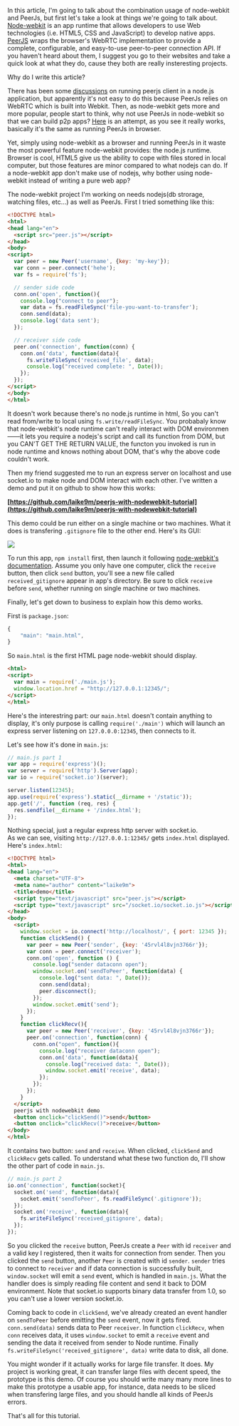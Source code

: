 In this article, I'm going to talk about the combination usage of node-webkit and PeerJs, but first let's take a look at things we're going to talk about. [Node-webkit][1] is an app runtime that allows developers to use Web technologies (i.e. HTML5, CSS and JavaScript) to develop native apps. [PeerJS][2] wraps the browser's WebRTC implementation to provide a complete, configurable, and easy-to-use peer-to-peer connection API. If you haven't heard about them, I suggest you go to their websites and take a quick look at what they do, cause they both are really insteresting projects.

Why do I write this article?

There has been some [discussions][3] on running peerjs client in a node.js application, but apparently it's not easy to do this because PeerJs relies on WebRTC which is built into Webkit. Then, as node-webkit gets more and more popular, people start to think, why not use PeerJs in node-webkit so that we can build p2p apps? [Here][4] is an attempt, as you see it really works, basically it's the same as running PeerJs in browser.

Yet, simply using node-webkit as a browser and running PeerJs in it waste the most powerful feature node-webkit provides: the node.js runtime. Browser is cool, HTML5 give us the ability to cope with files stored in local computer, but those features are minor compared to what nodejs can do. If a node-webkit app don't make use of nodejs, why bother using node-webkit instead of writing a pure web app?

The node-webkit project I'm working on needs nodejs(db strorage, watching files, etc...) as well as PeerJs. First I tried something like this:

```html
<!DOCTYPE html>
<html>
<head lang="en">
  <script src="peer.js"></script>
</head>
<body>
<script>
  var peer = new Peer('username', {key: 'my-key'});
  var conn = peer.connect('hehe');
  var fs = require('fs');

  // sender side code
  conn.on('open', function(){
    console.log("connect to peer");
    var data = fs.readFileSync('file-you-want-to-transfer');
    conn.send(data);
    console.log('data sent');
  });

  // receiver side code
  peer.on('connection', function(conn) {
    conn.on('data', function(data){
      fs.writeFileSync('received_file', data);
      console.log("received complete: ", Date());
    });
  });
</script>
</body>
</html>
```   

It doesn't work because there's no node.js runtime in html, So you can't read from/write to local using `fs.write/readFileSync`. You probabaly know that node-webkit's node runtime can't really interact with DOM environmen——it lets you require a nodejs's script and call its function from DOM, but you CAN'T GET THE RETURN VALUE, the functon you invoked is run in node runtime and knows nothing about DOM, that's why the above code couldn't work.

Then my friend suggested me to run an express server on localhost and use socket.io to make node and DOM interact with each other. I've written a demo and put it on github to show how this works:

**[https://github.com/laike9m/peerjs-with-nodewebkit-tutorial](https://github.com/laike9m/peerjs-with-nodewebkit-tutorial)**

This demo could be run either on a single machine or two machines. What it does is transfering `.gitignore` file to the other end. Here's its GUI:

![](http://laike9m.com/media/content/BlogPost/images/peer-nw-1.jpg)

To run this app, `npm install` first, then launch it following [node-webkit's documentation][6]. Assume you only have one computer, click the `receive` button, then click `send` button, you'll see a new file called `received_gitignore` appear in app's directory. Be sure to click `receive` before `send`, whether running on single machine or two machines.

Finally, let's get down to business to explain how this demo works.

First is `package.json`:

```javascript
{
    "main": "main.html",
}
```

So `main.html` is the first HTML page node-webkit should display.

```html
<html>
<script>
  var main = require('./main.js');
  window.location.href = "http://127.0.0.1:12345/";
</script>
</html>
```

Here's the interestring part: our `main.html` doesn't contain anything to display, it's only purpose is calling `require('./main')` which will launch an express server listening on `127.0.0.0:12345`, then connects to it.

Let's see how it's done in `main.js`:

```javascript
// main.js part 1
var app = require('express')();
var server = require('http').Server(app);
var io = require('socket.io')(server);

server.listen(12345);
app.use(require('express').static(__dirname + '/static'));
app.get('/', function (req, res) {
  res.sendfile(__dirname + '/index.html');
});
```

Nothing special, just a regular express http server with socket.io.  
As we can see, visiting `http://127.0.0.1:12345/` gets `index.html` displayed. Here's `index.html`:

```html
<!DOCTYPE html>
<html>
<head lang="en">
  <meta charset="UTF-8">
  <meta name="author" content="laike9m">
  <title>demo</title>
  <script type="text/javascript" src="peer.js"></script>
  <script type="text/javascript" src="/socket.io/socket.io.js"></script>
</head>
<body>
  <script>
    window.socket = io.connect('http://localhost/', { port: 12345 });
    function clickSend() {
      var peer = new Peer('sender', {key: '45rvl4l8vjn3766r'});
      var conn = peer.connect('receiver');
      conn.on('open', function () {
        console.log("sender dataconn open");
        window.socket.on('sendToPeer', function(data) {
          console.log("sent data: ", Date());
          conn.send(data);
          peer.disconnect();
        });
        window.socket.emit('send');
      });
    }
    function clickRecv(){
      var peer = new Peer('receiver', {key: '45rvl4l8vjn3766r'});
      peer.on('connection', function(conn) {
        conn.on("open", function(){
          console.log("receiver dataconn open");
          conn.on('data', function(data){
            console.log("received data: ", Date());
            window.socket.emit('receive', data);
          });
        });
      });
    }
  </script>
  peerjs with nodewebkit demo
  <button onclick="clickSend()">send</button>
  <button onclick="clickRecv()">receive</button>
</body>
</html>
``` 

It contains two button: `send` and `receive`. When clicked, `clickSend` and `clickRecv` gets called. To understand what these two function do, I'll show the other part of code in `main.js`.

```javascript
// main.js part 2
io.on('connection', function(socket){
  socket.on('send', function(data){
    socket.emit('sendToPeer', fs.readFileSync('.gitignore'));
  });
  socket.on('receive', function(data){
    fs.writeFileSync('received_gitignore', data);
  });
});
```

So you clicked the `receive` button, PeerJs create a `Peer` with id `receiver` and a valid key I registered, then it waits for connection from sender. Then you clicked the `send` button, another `Peer` is created with id `sender`. `sender` tries to connect to `receiver` and if data connection is successfully built, `window.socket` will emit a `send` event, which is handled in `main.js`. What the handler does is simply reading file content and send it back to DOM environment. Note that socket.io supports binary data transfer from 1.0, so you can't use a lower version socket.io.

Coming back to code in `clickSend`, we've already created an event handler on `sendToPeer` before emitting the `send` event, now it gets fired. `conn.send(data)` sends data to Peer `receiver`. In function `clickRecv`, when `conn` receives data, it uses `window.socket` to emit a `receive` event and sending the data it received from sender to Node runtime. Finally `fs.writeFileSync('received_gitignore', data)` write data to disk, all done.

You might wonder if it actually works for large file transfer. It does. My project is working great, it can transfer large files with decent speed, the prototype is this demo. Of course you should write many many more lines to make this prototype a usable app, for instance, data needs to be sliced when transfering large files, and you should handle all kinds of PeerJs errors.

That's all for this tutorial.


[1]:https://github.com/rogerwang/node-webkit/
[2]:http://peerjs.com/
[3]:https://github.com/peers/peerjs/issues/103
[4]:https://github.com/rogerwang/node-webkit/issues/1526
[5]:https://github.com/rogerwang/node-webkit/wiki/Differences-of-JavaScript-contexts
[6]:https://github.com/rogerwang/node-webkit/wiki/How-to-run-apps